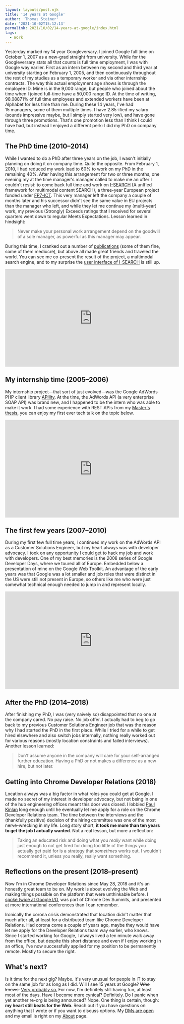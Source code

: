 ```yaml
---
layout: layouts/post.njk
title: '14 years at Google'
author: 'Thomas Steiner'
date: '2021-10-02T15:12:13'
permalink: 2021/10/02/14-years-at-google/index.html
tags:
  - Work
---
```


Yesterday marked my 14&nbsp;year Googleversary. I joined Google full time on
October&nbsp;1, 2007 as a new-grad straight from university. While for the
Googleversary stats all that counts is full time employment, I was with Google
way earlier. First as an intern between my second and third year at university
starting on February&nbsp;1, 2005, and then continuously throughout the rest of
my studies as a temporary worker and via other internship contracts. The way
this actual employment age shows is through the employee ID. Mine is in the
9,000 range, but people who joined about the time when I joined full-time have a 50,000 range
ID. At the time of writing, 98.08871% of full time employees and extended workers
have been at Alphabet for less time than me.
During these 14&nbsp;years, I've had 15&nbsp;managers, some of them multiple
times. I have 2.85-ified my salary (sounds impressive maybe, but I simply started very low), and have gone through three promotions.
That's one promotion less than I think I could have had, but instead I enjoyed a different
perk: I did my PhD on company time.

## The PhD time (2010–2014)

While I wanted to do a PhD after three years on the job, I wasn't initially
planning on doing it on company time. Quite the opposite. From February 1, 2010, I had reduced my work load to
60% to work on my PhD in the remaining 40%. After having this arrangement for two or three months,
one evening my at the time manager's manager called to make me an offer I couldn't resist: to come back
full time and work on [I-SEARCH](https://cordis.europa.eu/project/id/248296) (A unIfied framework for multimodal content SEARCH),
a three-year European project funded under [FP7-ICT](https://cordis.europa.eu/programme/id/FP7-ICT).
This very manager left the company a couple of months later and his successor didn't see the same value in EU projects than the manager who left, and while they let me continue my (multi-year) work, my previous (Strongly) Exceeds ratings that I received for several quarters went down to
regular Meets Expectations. Lesson learned in hindsight:

> Never make your personal work arrangement depend on the goodwill of a sole manager, as powerful as this manager may appear.

During this time, I cranked out a number of [publications](https://scholar.google.com/citations?user=K3TsGbgAAAAJ&hl=en)
(some of them fine, some of them mediocre), but above all made great friends and traveled the world.
You can see me co-present the result of the project, a multimodal search engine, and to my surprise the
[user interface of I-SEARCH](http://vcl.iti.gr/isl/isearch/client/musebag/) is still up.

<iframe width="560" height="315" src="https://www.youtube-nocookie.com/embed/OqBpURqw9NM?start=616" title="YouTube video player" frameborder="0" allow="accelerometer; autoplay; clipboard-write; encrypted-media; gyroscope; picture-in-picture" allowfullscreen></iframe>

## My internship time (2005–2006)

My internship project—that sort of just evolved—was the Google AdWords PHP client library [APIlity](https://google-apility.sourceforge.io/).
At the time, the AdWords API (a very enterprise SOAP API) was brand new, and I happened to be the intern who was able to make it work.
I had some experience with REST APIs from my [Master's thesis](/2007/03/12/automatic-multi-language-program-library-generation-for-rest-apis-171127/index.html), you can enjoy my first ever tech talk on the topic below.

<iframe width="560" height="315" src="https://www.youtube-nocookie.com/embed/hZ2EtAEBpq0" title="YouTube video player" frameborder="0" allow="accelerometer; autoplay; clipboard-write; encrypted-media; gyroscope; picture-in-picture" allowfullscreen></iframe>

## The first few years (2007–2010)

During my first few full time years, I continued my work on the AdWords API as a Customer Solutions Engineer,
but my heart always was with developer advocacy. I took on any opportunity I could get to hack my job and work with developers.
One of my best memories is the 2008 series of Google Developer Days, where we toured all of Europe. Embedded below a
presentation of mine on the Google Web Toolkit. An advantage of the early years was that Google was a lot smaller and
job roles that were distinct in the US were still not present in Europe, so others like me who were just somewhat technical enough needed to jump in and represent locally.

<iframe width="560" height="315" src="https://www.youtube-nocookie.com/embed/_v9JkG_B4lY" title="YouTube video player" frameborder="0" allow="accelerometer; autoplay; clipboard-write; encrypted-media; gyroscope; picture-in-picture" allowfullscreen></iframe>

## After the PhD (2014–2018)

After finishing my PhD, I was (very naively so) disappointed that no one at the company cared. No pay raise. No job offer. I actually had to beg to go back to my previous Customer Solutions Engineer job that was the reason why I had started the PhD in the first place. While I tried for a while to get hired elsewhere and also switch jobs internally, nothing really worked out for various reasons (mostly location constraints and failed interviews). Another lesson learned:

> Don't assume anyone in the company will care for your self-arranged further education. Having a PhD or not makes a difference as a new hire,
  but not later.

## Getting into Chrome Developer Relations (2018)

Location always was a big factor in what roles you could get at Google. I made no secret of my interest in developer advocacy, but not being in one of the hub engineering offices meant this door was closed. I lobbied [Paul Kinlan](https://paul.kinlan.me/) long enough until he eventually let me apply for a role on the Chrome Developer Relations team. The time between the interviews and the (thankfully positive) decision of the hiring committee was one of the most nerve-wrecking in my life. Long story short, **it took me more than ten years to get the job I actually wanted**. Not a real lesson, but more a reflection:

> Taking an educated risk and doing what you _really_ want while doing just enough to not get fired for doing too little of the things you actually get paid for is a strategy that _sometimes_ works out. I wouldn't recommend it, unless you really, really want something.

## Reflections on the present (2018–present)

Now I'm in Chrome Developer Relations since May&nbsp;28, 2018 and it's an honestly great team to be on. My work is about evolving the Web and making things possible on the platform that were unthinkable before. I [spoke twice at Google I/O](/2021/06/01/excalidraw-and-project-fugu-at-google-io/index.html), was part of Chrome Dev Summits, and presented at more international conferences than I can remember.

Ironically the corona crisis demonstrated that location didn't matter that much after all, at least for a distributed team like Chrome Developer Relations. Had corona come a couple of years ago, maybe they would have let me apply for the Developer Relations team way earlier, who knows. Since I started working for Google, I always lived a ten minute walk away from the office, but despite this short distance and even if I enjoy working in an office, I've now successfully applied for my position to be permanently remote. Mostly to secure the right.

## What's next?

Is it time for the next gig? Maybe. It's very unusual for people in IT to stay on the same job for as long as I did. Will I see 15 years at Google? <del>Who knows.</del> <ins>Very probably so.</ins> For now, I'm definitely still having fun, at least most of the days. Have I become more cynical? Definitely. Do I panic when yet another re-org is being announced? Nope. One thing is certain, though: **my heart still beats for the Web**. Reach out if you have questions on anything that I wrote or if you want to discuss options. My [DMs are open](https://twitter.com/tomayac) and my email is right on my [About](/about/) page.
